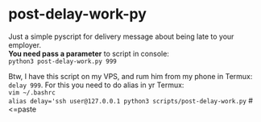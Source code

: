 # post-delay-work-py
Just a simple pyscript for delivery message about being late to your employer.   
**You need pass a parameter** to script in console:   
`python3 post-delay-work.py 999`

Btw, I have this script on my VPS, and rum him from my phone in Termux: `delay 999`. For this you need to do alias in yr Termux:   
`vim ~/.bashrc`   
`alias delay='ssh user@127.0.0.1 python3 scripts/post-delay-work.py` # <=paste
